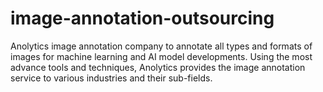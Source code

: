 # image-annotation-outsourcing
Anolytics image annotation company to annotate all types and formats of images for machine learning and AI model developments. Using the most advance tools and techniques, Anolytics provides the image annotation service to various industries and their sub-fields.
